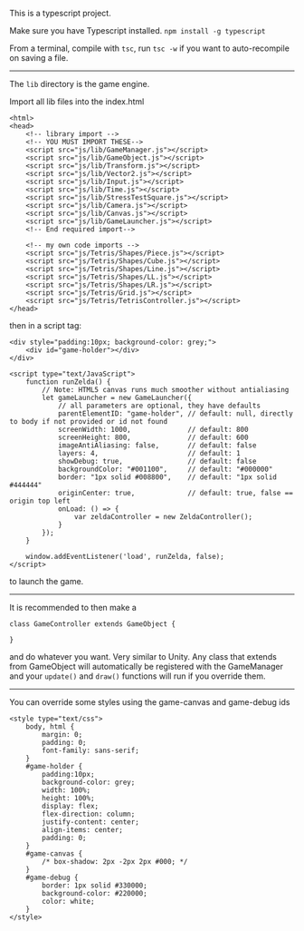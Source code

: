 This is a typescript project.

Make sure you have Typescript installed.
`npm install -g typescript`

From a terminal, compile with `tsc`, run `tsc -w` if you want to auto-recompile on saving a file.

------

The `lib` directory is the game engine.

Import all lib files into the index.html

```
<html>
<head>
	<!-- library import -->
	<!-- YOU MUST IMPORT THESE-->
	<script src="js/lib/GameManager.js"></script>
	<script src="js/lib/GameObject.js"></script>
	<script src="js/lib/Transform.js"></script>
	<script src="js/lib/Vector2.js"></script>
	<script src="js/lib/Input.js"></script>
	<script src="js/lib/Time.js"></script>
	<script src="js/lib/StressTestSquare.js"></script>
	<script src="js/lib/Camera.js"></script>
	<script src="js/lib/Canvas.js"></script>
	<script src="js/lib/GameLauncher.js"></script>
	<!-- End required import-->

	<!-- my own code imports -->
	<script src="js/Tetris/Shapes/Piece.js"></script>
	<script src="js/Tetris/Shapes/Cube.js"></script>
	<script src="js/Tetris/Shapes/Line.js"></script>
	<script src="js/Tetris/Shapes/LL.js"></script>
	<script src="js/Tetris/Shapes/LR.js"></script>
	<script src="js/Tetris/Grid.js"></script>
	<script src="js/Tetris/TetrisController.js"></script>
</head>

```

then in a script tag:

```
<div style="padding:10px; background-color: grey;">
    <div id="game-holder"></div>
</div>

<script type="text/JavaScript">
    function runZelda() {
        // Note: HTML5 canvas runs much smoother without antialiasing
        let gameLauncher = new GameLauncher({
            // all parameters are optional, they have defaults
            parentElementID: "game-holder", // default: null, directly to body if not provided or id not found
            screenWidth: 1000,              // default: 800
            screenHeight: 800,              // default: 600
            imageAntiAliasing: false,       // default: false
            layers: 4,                      // default: 1
            showDebug: true,                // default: false
            backgroundColor: "#001100",     // default: "#000000"
            border: "1px solid #008800",    // default: "1px solid #444444"
            originCenter: true,             // default: true, false == origin top left
            onLoad: () => {
                var zeldaController = new ZeldaController();
            }
        });
    }

    window.addEventListener('load', runZelda, false);
</script>
```

to launch the game.

-------

It is recommended to then make a 

```
class GameController extends GameObject {

}
```

and do whatever you want.  Very similar to Unity.  Any class that extends from GameObject will automatically be registered with the GameManager and your `update()` and `draw()` functions will run if you override them.


--------

You can override some styles using the game-canvas and game-debug ids

```
<style type="text/css">
    body, html {
        margin: 0;
        padding: 0;
        font-family: sans-serif;
    }
    #game-holder {
        padding:10px;
        background-color: grey;
        width: 100%;
        height: 100%;
        display: flex;
        flex-direction: column;
        justify-content: center;
        align-items: center;
        padding: 0;
    }
    #game-canvas {
        /* box-shadow: 2px -2px 2px #000; */
    }
    #game-debug {
        border: 1px solid #330000;
        background-color: #220000;
        color: white;
    }
</style>
```
